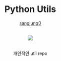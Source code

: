 <div align="center">
  <h1> Python Utils </h1>

[sangjung0](https://github.com/sangjung0)

  <br>

<a href="https://github.com/sangjung0/python-utils/graphs/contributors">
  <img src="https://contrib.rocks/image?repo=sangjung0/python-utils" />
</a>

  <br>
  <br>

개인적인 util repo

</div>
